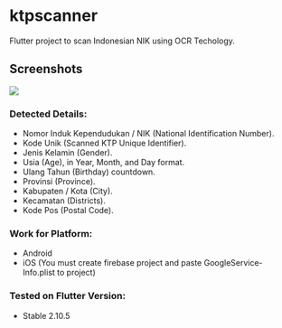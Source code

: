 # ktpscanner
Flutter project to scan Indonesian NIK using OCR Techology.
## Screenshots
<p><img src="https://i.ibb.co/FVRgtqp/IMG-8948.png"/></p>

### Detected Details:
- Nomor Induk Kependudukan / NIK (National Identification Number).
- Kode Unik (Scanned KTP Unique Identifier).
- Jenis Kelamin (Gender).
- Usia (Age), in Year, Month, and Day format.
- Ulang Tahun (Birthday) countdown.
- Provinsi (Province).
- Kabupaten / Kota (City).
- Kecamatan (Districts).
- Kode Pos (Postal Code).

### Work for Platform:
- Android
- iOS (You must create firebase project and paste GoogleService-Info.plist to project)
### Tested on Flutter Version:
- Stable 2.10.5